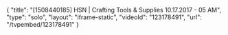 {
    "title": "[1508440185] HSN | Crafting Tools & Supplies 10.17.2017 - 05 AM",
    "type": "solo",
    "layout": "iframe-static",
    "videoId": "123178491",
    "url": "\/tvpembed\/123178491"
}